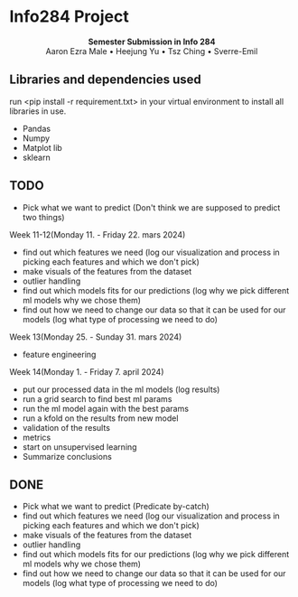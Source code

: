 # Info284 Project

<div align="center"><strong>Semester Submission in Info 284</strong></div>
<div align="center">Aaron Ezra Male • Heejung Yu • Tsz Ching • Sverre-Emil</div>

## Libraries and dependencies used

run <pip install -r requirement.txt> in your virtual environment to install all libraries in use.

<ul>
    <li>Pandas</li>
    <li>Numpy</li>
    <li>Matplot lib</li>
    <li>sklearn</li>
</ul>

## TODO

- Pick what we want to predict (Don't think we are supposed to predict two things)

Week 11-12(Monday 11. - Friday 22. mars 2024)

- find out which features we need (log our visualization and process in picking each features and which we don't pick)
- make visuals of the features from the dataset
- outlier handling
- find out which models fits for our predictions (log why we pick different ml models why we chose them)
- find out how we need to change our data so that it can be used for our models (log what type of processing we need to do)

Week 13(Monday 25. - Sunday 31. mars 2024)

- feature engineering

Week 14(Monday 1. - Friday 7. april 2024)

- put our processed data in the ml models (log results)
- run a grid search to find best ml params
- run the ml model again with the best params
- run a kfold on the results from new model
- validation of the results
- metrics
- start on unsupervised learning
- Summarize conclusions

## DONE

- Pick what we want to predict (Predicate by-catch)
- find out which features we need (log our visualization and process in picking each features and which we don't pick)
- make visuals of the features from the dataset
- outlier handling
- find out which models fits for our predictions (log why we pick different ml models why we chose them)
- find out how we need to change our data so that it can be used for our models (log what type of processing we need to do)

